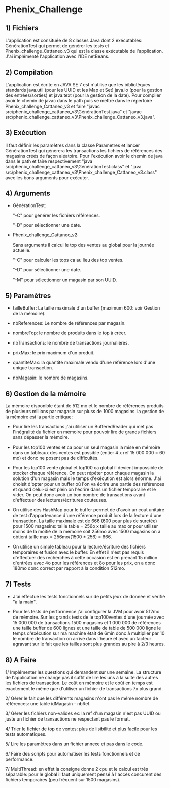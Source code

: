 # Phenix_Challenge
## 1) Fichiers
   
   L'application est consituée de 8 classes Java dont 2 exécutables: GénérationTest qui permet de générer les tests et Phenix_challenge_Cattaneo_v3 qui est la classe exécutable de l'application. J'ai implémenté l'application avec l'IDE netBeans.

## 2) Compilation

   L'application est écrite en JAVA SE 7 est n'utilise que les bibliotèques standards java.util (pour les UUID et les Map et Set) java.io (pour la gestion des entrées/sorties) et java.text (pour la gestion de la date).
   Pour compiler avoir le chemin de javac dans le path puis se mettre dans le répertoire Phenix_challenge_Cattaneo_v3 et faire "javac src\phenix_challenge_cattaneo_v3\GénérationTest.java" et "javac src\phenix_challenge_cattaneo_v3\Phenix_challenge_Cattaneo_v3.java".

## 3) Exécution

   Il faut définir les paramètres dans la classe Parametres et lancer GénérationTest qui génèrera les transactions les fichiers de références des magasins créés de façon aléatoire.
   Pour l'exécution avoir le chemin de java dans le path et faire respectivement "java src\phenix_challenge_cattaneo_v3\GénérationTest.class" et "java src\phenix_challenge_cattaneo_v3\Phenix_challenge_Cattaneo_v3.class" avec les bons arguments pour exécuter.
   
## 4) Arguments

   - GénérationTest:
   
      "-C" pour générer les fichiers références.
      
      "-D" <AAAAMMJJ> pour sélectionner une date.
   
   - Phenix_challenge_Cattaneo_v2:
   
      Sans arguments il calcul le top des ventes au global pour la journée actuelle.
      
      "-C" pour calculer les tops ca au lieu des top ventes.
      
      "-D" <AAAAMMJJ> pour sélectionner une date.
   
      "-M" <UUID> pour sélectionner un magasin par son UUID.
   
## 5) Paramètres

   - tailleBuffer: La taille maximale d'un buffer (maximum 600: voir Gestion de la mémoire).

   - nbReferences: Le nombre de références par magasin.
    
   - nombreTop: le nombre de produits dans le top à créer.
    
   - nbTransactions: le nombre de transactions journalières.
    
   - prixMax: le prix maximum d'un produit. 
    
   - quantiteMax: la quantité maximale vendu d'une référence lors d'une unique transaction.
    
   - nbMagasin: le nombre de magasins.

## 6) Gestion de la mémoire

   La mémoire disponible étant de 512 mo et le nombre de références produits de plusieurs millions par magasin sur pluss de 1000 magasins. la gestion de la mémoire est la partie critique:
   
   -  Pour lire les transactions j'ai utiliser un BufferedReader qui met pas l'inégralité du fichier en mémoire pour pouvoir lire de grands fichiers sans dépasser la mémoire. 
   
   -  Pour les top100 ventes et ca pour un seul magasin la mise en mémoire dans un tableaux des ventes est possible (entier 4 x ref 15 000 000 = 60 mo) et donc ne posent pas de difficultés. 
   
   -  Pour les top100 vente global et top100 ca global il devient impossible de stocker chaque référence. On peut répéter pour chaque magasin la solution d'un magasin mais le temps d'exécution est alors énorme. J'ai choisit d'opter pour un buffer où l'on va écrire une partie des références et quand celui-ci est plein on l'écrire dans un fichier temporaire et le vider. On peut donc avoir un bon nombre de transactions avant d'effectuer des lectures/écritures couteuses.
   
   - On utilise des HashMap pour le buffer permet de d'avoir un cout unitaire de test d'appartenance d'une référence produit lors de la lecture d'une transaction. La taille maximale est de 666 (600 pour plus de suretée) pour 1500 magasins: taille table = 256o x taille au max or pour utiliser moins de la moitié de la mémoire soit 256mo avec 1500 magasins on a obtient taille max = 256mo/(1500 * 256) = 666. 
   
   - On utilise un simple tableau pour la lecture/écriture des fichiers temporaires et fusion avec le buffer. En effet il n'est pas requis d'effectuer des recherches à cette occasion est en prenant 15 million d'entrées avec 4o pour les références et 8o pour les prix, on a donc 180mo donc correct par rapport à la condition 512mo.
   
## 7) Tests

   - J'ai effectué les tests fonctionnels sur de petits jeux de donnée et vérifié "à la main".
   
   - Pour les tests de performence j'ai configurer la JVM pour avoir 512mo de mémoire. Sur les grands tests de le top100ventes d'une journée avec 15 000 000 de transactions 1500 magasins et 1 000 000 de références une taille buffer de 600 lignes et une taille de table de 500 000 ligne le temps d'exécution sur ma machine était de 6min donc à multiplier par 10 le nombre de transaction on arrive dans l'heure et avec un facteur agravant sur le fait que les tailles sont plus grandes au pire à 2/3 heures.

## 8) A Faire

   1/ Implémenter les questions qui demandent sur une semaine. La structure de l'application ne change pas il suffit de lire les uns à la suite des autres les fichiers de transaction. Le coût en mémoire et le coût en temps est exactement le même que d'utiliser un fichier de transactions 7x plus grand.

   2/ Gérer le fait que les différents magasins n'ont pas le même nombre de références: une table idMagasin - nbRef.

   3/ Gérer les fichiers non-valides ex: la ref d'un magasin n'est pas UUID ou juste un fichier de transactions ne respectant pas le format.

   4/ Trier le fichier de top de ventes: plus de lisibilité et plus facile pour les tests automatiques.

   5/ Lire les paramètres dans un fichier annexe et pas dans le code.
   
   6/ Faire des scripts pour automatiser les tests fonctionnels et de performance.
      
   7/ MultiThread: en effet la consigne donne 2 cpu et le calcul est très séparable: pour le global il faut uniquement pensé à l'accès concurent des fichiers temporaires (peu fréquent sur 1500 magasins).
